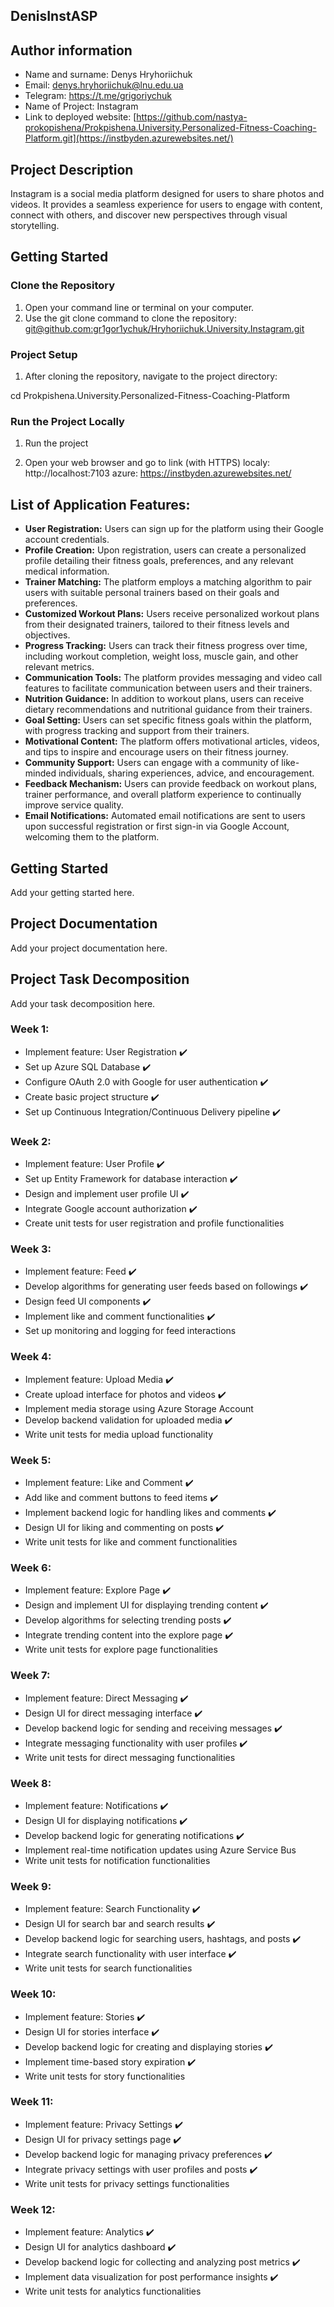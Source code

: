 ## DenisInstASP

## Author information
- Name and surname: Denys Hryhoriichuk
- Email: denys.hryhoriichuk@lnu.edu.ua
- Telegram: https://t.me/grigoriychuk
- Name of Project: Instagram
- Link to deployed website: [https://github.com/nastya-prokopishena/Prokpishena.University.Personalized-Fitness-Coaching-Platform.git](https://instbyden.azurewebsites.net/)

## Project Description
Instagram is a social media platform designed for users to share photos and videos. It provides a seamless experience for users to engage with content, connect with others, and discover new perspectives through visual storytelling.

## Getting Started

### Clone the Repository
1. Open your command line or terminal on your computer.
2. Use the git clone command to clone the repository:
[git@github.com:gr1gor1ychuk/Hryhoriichuk.University.Instagram.git](https://github.com/gr1gor1ychuk/Hryhoriichuk.University.Instagram.git)


### Project Setup
1. After cloning the repository, navigate to the project directory:

cd Prokpishena.University.Personalized-Fitness-Coaching-Platform


### Run the Project Locally
1. Run the project

2. Open your web browser and go to link (with HTTPS)
localy: http://localhost:7103
azure: https://instbyden.azurewebsites.net/

## List of Application Features:

- **User Registration:** Users can sign up for the platform using their Google account credentials.
- **Profile Creation:** Upon registration, users can create a personalized profile detailing their fitness goals, preferences, and any relevant medical information.
- **Trainer Matching:** The platform employs a matching algorithm to pair users with suitable personal trainers based on their goals and preferences.
- **Customized Workout Plans:** Users receive personalized workout plans from their designated trainers, tailored to their fitness levels and objectives.
- **Progress Tracking:** Users can track their fitness progress over time, including workout completion, weight loss, muscle gain, and other relevant metrics.
- **Communication Tools:** The platform provides messaging and video call features to facilitate communication between users and their trainers.
- **Nutrition Guidance:** In addition to workout plans, users can receive dietary recommendations and nutritional guidance from their trainers.
- **Goal Setting:** Users can set specific fitness goals within the platform, with progress tracking and support from their trainers.
- **Motivational Content:** The platform offers motivational articles, videos, and tips to inspire and encourage users on their fitness journey.
- **Community Support:** Users can engage with a community of like-minded individuals, sharing experiences, advice, and encouragement.
- **Feedback Mechanism:** Users can provide feedback on workout plans, trainer performance, and overall platform experience to continually improve service quality.
- **Email Notifications:** Automated email notifications are sent to users upon successful registration or first sign-in via Google Account, welcoming them to the platform.

## Getting Started
Add your getting started here.

## Project Documentation
Add your project documentation here.

## Project Task Decomposition
Add your task decomposition here.

### Week 1:
- Implement feature: User Registration ✔️
- Set up Azure SQL Database ✔️
- Configure OAuth 2.0 with Google for user authentication ✔️
- Create basic project structure ✔️
- Set up Continuous Integration/Continuous Delivery pipeline ✔️

### Week 2:
- Implement feature: User Profile ✔️
- Set up Entity Framework for database interaction ✔️
- Design and implement user profile UI ✔️
- Integrate Google account authorization ✔️
- Create unit tests for user registration and profile functionalities

### Week 3:
- Implement feature: Feed ✔️
- Develop algorithms for generating user feeds based on followings ✔️
- Design feed UI components ✔️
- Implement like and comment functionalities ✔️
- Set up monitoring and logging for feed interactions

### Week 4:
- Implement feature: Upload Media ✔️
- Create upload interface for photos and videos ✔️
- Implement media storage using Azure Storage Account
- Develop backend validation for uploaded media ✔️
- Write unit tests for media upload functionality

### Week 5:
- Implement feature: Like and Comment ✔️
- Add like and comment buttons to feed items ✔️
- Implement backend logic for handling likes and comments ✔️
- Design UI for liking and commenting on posts ✔️
- Write unit tests for like and comment functionalities

### Week 6:
- Implement feature: Explore Page ✔️
- Design and implement UI for displaying trending content ✔️
- Develop algorithms for selecting trending posts ✔️
- Integrate trending content into the explore page ✔️
- Write unit tests for explore page functionalities

### Week 7:
- Implement feature: Direct Messaging ✔️
- Design UI for direct messaging interface ✔️
- Develop backend logic for sending and receiving messages ✔️
- Integrate messaging functionality with user profiles ✔️
- Write unit tests for direct messaging functionalities

### Week 8:
- Implement feature: Notifications ✔️
- Design UI for displaying notifications ✔️
- Develop backend logic for generating notifications ✔️
- Implement real-time notification updates using Azure Service Bus
- Write unit tests for notification functionalities

### Week 9:
- Implement feature: Search Functionality ✔️
- Design UI for search bar and search results ✔️
- Develop backend logic for searching users, hashtags, and posts ✔️
- Integrate search functionality with user interface ✔️
- Write unit tests for search functionalities

### Week 10:
- Implement feature: Stories ✔️
- Design UI for stories interface ✔️
- Develop backend logic for creating and displaying stories ✔️
- Implement time-based story expiration ✔️
- Write unit tests for story functionalities

### Week 11:
- Implement feature: Privacy Settings ✔️
- Design UI for privacy settings page ✔️
- Develop backend logic for managing privacy preferences ✔️
- Integrate privacy settings with user profiles and posts ✔️
- Write unit tests for privacy settings functionalities

### Week 12:
- Implement feature: Analytics ✔️
- Design UI for analytics dashboard ✔️
- Develop backend logic for collecting and analyzing post metrics ✔️
- Implement data visualization for post performance insights ✔️
- Write unit tests for analytics functionalities
